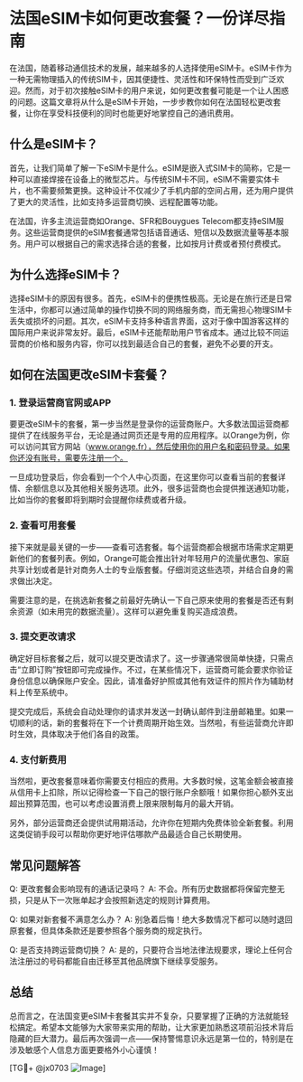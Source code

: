 # 法国eSIM卡如何更改套餐？一份详尽指南

在法国，随着移动通信技术的发展，越来越多的人选择使用eSIM卡。eSIM卡作为一种无需物理插入的传统SIM卡，因其便捷性、灵活性和环保特性而受到广泛欢迎。然而，对于初次接触eSIM卡的用户来说，如何更改套餐可能是一个让人困惑的问题。这篇文章将从什么是eSIM卡开始，一步步教你如何在法国轻松更改套餐，让你在享受科技便利的同时也能更好地掌控自己的通讯费用。

## 什么是eSIM卡？

首先，让我们简单了解一下eSIM卡是什么。eSIM是嵌入式SIM卡的简称，它是一种可以直接焊接在设备上的微型芯片。与传统SIM卡不同，eSIM不需要实体卡片，也不需要频繁更换。这种设计不仅减少了手机内部的空间占用，还为用户提供了更大的灵活性，比如支持多运营商切换、远程配置等功能。

在法国，许多主流运营商如Orange、SFR和Bouygues Telecom都支持eSIM服务。这些运营商提供的eSIM套餐通常包括语音通话、短信以及数据流量等基本服务。用户可以根据自己的需求选择合适的套餐，比如按月计费或者预付费模式。

## 为什么选择eSIM卡？

选择eSIM卡的原因有很多。首先，eSIM卡的便携性极高。无论是在旅行还是日常生活中，你都可以通过简单的操作切换不同的网络服务商，而无需担心物理SIM卡丢失或损坏的问题。其次，eSIM卡支持多种语言界面，这对于像中国游客这样的国际用户来说非常友好。最后，eSIM卡还能帮助用户节省成本。通过比较不同运营商的价格和服务内容，你可以找到最适合自己的套餐，避免不必要的开支。

## 如何在法国更改eSIM卡套餐？

### 1. 登录运营商官网或APP

要更改eSIM卡的套餐，第一步当然是登录你的运营商账户。大多数法国运营商都提供了在线服务平台，无论是通过网页还是专用的应用程序。以Orange为例，你可以访问其官方网站（www.orange.fr），然后使用你的用户名和密码登录。如果你还没有账号，需要先注册一个。

一旦成功登录后，你会看到一个个人中心页面，在这里你可以查看当前的套餐详情、余额信息以及其他相关服务选项。此外，很多运营商也会提供推送通知功能，比如当你的套餐即将到期时会提醒你续费或者升级。

### 2. 查看可用套餐

接下来就是最关键的一步——查看可选套餐。每个运营商都会根据市场需求定期更新他们的套餐列表。例如，Orange可能会推出针对年轻用户的流量优惠包、家庭共享计划或者是针对商务人士的专业版套餐。仔细浏览这些选项，并结合自身的需求做出决定。

需要注意的是，在挑选新套餐之前最好先确认一下自己原来使用的套餐是否还有剩余资源（如未用完的数据流量）。这样可以避免重复购买造成浪费。

### 3. 提交更改请求

确定好目标套餐之后，就可以提交更改请求了。这一步骤通常很简单快捷，只需点击“立即订购”按钮即可完成操作。不过，在某些情况下，运营商可能会要求你验证身份信息以确保账户安全。因此，请准备好护照或其他有效证件的照片作为辅助材料上传至系统中。

提交完成后，系统会自动处理你的请求并发送一封确认邮件到注册邮箱里。如果一切顺利的话，新的套餐将在下一个计费周期开始生效。当然啦，有些运营商允许即时生效，具体取决于他们各自的政策。

### 4. 支付新费用

当然啦，更改套餐意味着你需要支付相应的费用。大多数时候，这笔金额会被直接从信用卡上扣除，所以记得检查一下自己的银行账户余额哦！如果你担心额外支出超出预算范围，也可以考虑设置消费上限来限制每月的最大开销。

另外，部分运营商还会提供试用期活动，允许你在短期内免费体验全新套餐。利用这类促销手段可以帮助你更好地评估哪款产品最适合自己长期使用。

## 常见问题解答

Q: 更改套餐会影响现有的通话记录吗？
A: 不会。所有历史数据都将保留完整无损，只是从下一次账单起才会按照新选定的规则计算费用。

Q: 如果对新套餐不满意怎么办？
A: 别急着后悔！绝大多数情况下都可以随时退回原套餐，但具体条款还是要参照各个服务商的规定执行。

Q: 是否支持跨运营商切换？
A: 是的，只要符合当地法律法规要求，理论上任何合法注册过的号码都能自由迁移至其他品牌旗下继续享受服务。

## 总结

总而言之，在法国变更eSIM卡套餐其实并不复杂，只要掌握了正确的方法就能轻松搞定。希望本文能够为大家带来实用的帮助，让大家更加熟悉这项前沿技术背后隐藏的巨大潜力。最后再次强调一点——保持警惕意识永远是第一位的，特别是在涉及敏感个人信息方面更要格外小心谨慎！

[TG💪+ @jx0703 ![Image](https://github.com/user-attachments/assets/dbca1d08-cadb-493c-b0ec-ad6f7a83f270)]